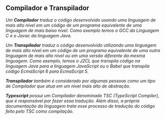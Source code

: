 ## Compilador e Transpilador  
  
*_Um **Compilador** traduz o código desenvolvido usando uma linguagem de mais alto nível em um código de um programa equivalente de uma linguagem de mais baixo nível. Como exemplo temos o GCC da Linguagem C e o Javac da linguagem Java._*  
  
*_Um **Transpilador** traduz o código desenvolvido utilizando uma linguagem de mais alto nível em um código de um programa equivalente de uma outra linguagem de mais alto nível ou em uma versão diferente da mesma linguagem. Como exemplo, temos o J2CL que transpila código na linguagem Java para a linguagem JavaScript ou o Babel que transpila código EcmaScript 6 para EcmaScript 5._*  
  
*_**Transpilador** também é considerado por algumas pessoas como um tipo de Compilador que atua em um nível mais alto de abstração._*  
  
*_**Typescript** possui um Compilador denominado TSC (TypeScript Compiler), que é responsável por fazer essa tradução. Além disso, a própria documentação da linguagem trata esse processo de tradução do código feito pelo TSC como compilação._*  
